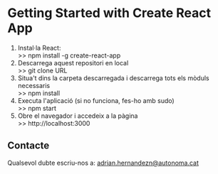 # Getting Started with Create React App

<ol>
    <li>Instal·la React:</li>
    >> npm install -g create-react-app
    <li>Descarrega aquest repositori en local</li>
    >> git clone URL
    <li>Situa't dins la carpeta descarregada i descarrega tots els mòduls necessaris</li>
    >> npm install
    <li>Executa l'aplicació (si no funciona, fes-ho amb sudo)</li>
    >> npm start
    <li>Obre el navegador i accedeix a la pàgina</li>
    >> http://localhost:3000
</ol>

## Contacte

Qualsevol dubte escriu-nos a: adrian.hernandezn@autonoma.cat